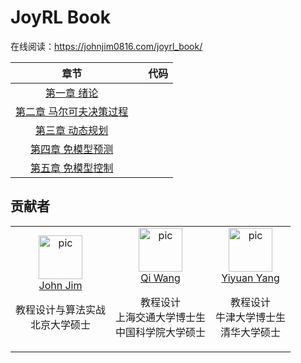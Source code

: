 # JoyRL Book

在线阅读：https://johnjim0816.com/joyrl_book/

|               章节                |      | 代码 |
| :-------------------------------: | ---- | :--: |
|       [第一章 绪论](./docs/ch1/main.md)       |      |      |
| [第二章 马尔可夫决策过程](./docs/ch2/main.md) |      |      |
|     [第三章 动态规划](./docs/ch3/main.md)     |      |      |
|    [第四章 免模型预测](./docs/ch4/main.md)    |      |      |
|    [第五章 免模型控制](./docs/ch5/main.md)    |      |      |

## 贡献者


<table border="0">
  <tbody>
    <tr align="center" >
        <td>
         <a href="https://github.com/JohnJim0816"><img width="70" height="70" src="https://github.com/JohnJim0816.png?s=40" alt="pic"></a><br>
         <a href="https://github.com/JohnJim0816">John Jim</a>
         <p>教程设计与算法实战<br> 北京大学硕士</p>
        </td>
        <td>
            <a href="https://github.com/qiwang067"><img width="70" height="70" src="https://github.com/qiwang067.png?s=40" alt="pic"></a><br>
            <a href="https://github.com/qiwang067">Qi Wang</a> 
            <p>教程设计<br> 上海交通大学博士生<br> 中国科学院大学硕士</p>
        </td>
        <td>
            <a href="https://github.com/yyysjz1997"><img width="70" height="70" src="https://github.com/yyysjz1997.png?s=40" alt="pic"></a><br>
            <a href="https://github.com/yyysjz1997">Yiyuan Yang</a> 
            <p>教程设计 <br> 牛津大学博士生<br> 清华大学硕士</p>
        </td>
    </tr>
  </tbody>
</table>